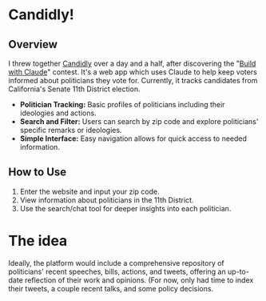 # Candidly!

## Overview
I threw together [Candidly](https://votecandidly.com/) over a day and a half, after discovering the "[Build with Claude](https://docs.anthropic.com/claude/page/build-with-claude-developer-contest)" contest. It's a web app which uses Claude to help keep voters informed about politicians they vote for. Currently, it tracks candidates from California's Senate 11th District election.

- **Politician Tracking:** Basic profiles of politicians including their ideologies and actions.
- **Search and Filter:** Users can search by zip code and explore politicians' specific remarks or ideologies.
- **Simple Interface:** Easy navigation allows for quick access to needed information.

## How to Use
1. Enter the website and input your zip code.
2. View information about politicians in the 11th District.
3. Use the search/chat tool for deeper insights into each politician.

# The idea
Ideally, the platform would include a comprehensive repository of politicians' recent speeches, bills, actions, and tweets, offering an up-to-date reflection of their work and opinions. (For now, only had time to index their tweets, a couple recent talks, and some policy decisions.
